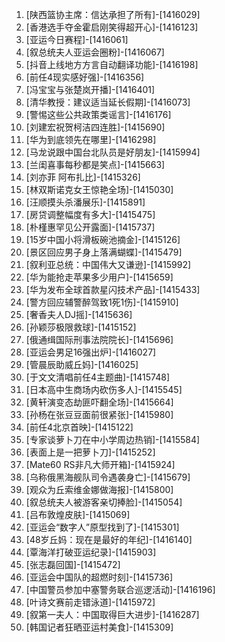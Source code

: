 
1. [陕西篮协主席：信达承担了所有]-[1416029]
1. [香港选手夺金霍启刚笑得超开心]-[1416123]
1. [亚运今日赛程]-[1416061]
1. [叙总统夫人亚运会圈粉]-[1416067]
1. [抖音上线地方方言自动翻译功能]-[1416198]
1. [前任4现实感好强]-[1416356]
1. [冯宝宝与张楚岚开播]-[1416401]
1. [清华教授：建议适当延长假期]-[1416073]
1. [警惕这些公共政策类谣言]-[1416176]
1. [刘建宏祝贺柯洁四连胜]-[1415690]
1. [华为到底领先在哪里]-[1416298]
1. [马龙说跟中国台北队员是好朋友]-[1415994]
1. [兰闺喜事每秒都是笑点]-[1415663]
1. [刘亦菲 阿布扎比]-[1415326]
1. [林双斯诺克女王惊艳全场]-[1415030]
1. [汪顺摸头杀潘展乐]-[1415891]
1. [房贷调整幅度有多大]-[1415475]
1. [朴槿惠罕见公开露面]-[1415737]
1. [15岁中国小将滑板碗池摘金]-[1415126]
1. [景区回应男子身上落满蝴蝶]-[1415479]
1. [叙利亚总统：中国伟大又谦逊]-[1415992]
1. [华为能抢走苹果多少用户]-[1415659]
1. [华为发布全球首款星闪技术产品]-[1415433]
1. [警方回应辅警醉驾致1死1伤]-[1415910]
1. [奢香夫人DJ摇]-[1415636]
1. [孙颖莎极限救球]-[1415152]
1. [俄通缉国际刑事法院院长]-[1415696]
1. [亚运会男足16强出炉]-[1416027]
1. [管晨辰助威丘妈]-[1416025]
1. [于文文清唱前任4主题曲]-[1415748]
1. [日本高中生商场内砍伤多人]-[1415545]
1. [黄轩演变态劫匪吓翻全场]-[1415664]
1. [孙杨在张豆豆面前很紧张]-[1415980]
1. [前任4北京首映]-[1415122]
1. [专家谈萝卜刀在中小学周边热销]-[1415584]
1. [表面上是一把萝卜刀]-[1415252]
1. [Mate60 RS非凡大师开箱]-[1415924]
1. [乌称俄黑海舰队司令遇袭身亡]-[1415679]
1. [观众为丘索维金娜做海报]-[1415800]
1. [叙总统夫人被游客亲切捧脸]-[1415054]
1. [吕布敦煌皮肤]-[1415069]
1. [亚运会“数字人”原型找到了]-[1415301]
1. [48岁丘妈：现在是最好的年纪]-[1416140]
1. [覃海洋打破亚运纪录]-[1415903]
1. [张志磊回国]-[1415472]
1. [亚运会中国队的超燃时刻]-[1415736]
1. [中国警员参加中塞警务联合巡逻活动]-[1416196]
1. [叶诗文赛前走错泳道]-[1415972]
1. [叙第一夫人：中国取得巨大进步]-[1416287]
1. [韩国记者狂晒亚运村美食]-[1415309]
